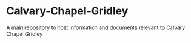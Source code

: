 # Calvary-Chapel-Gridley
A main repository to host information and documents relevant to Calvary Chapel Gridley
